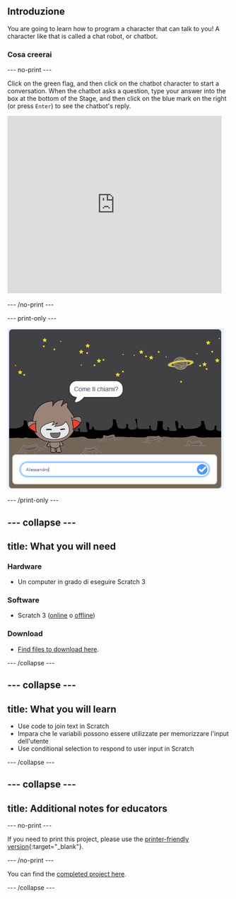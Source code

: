 ## Introduzione

You are going to learn how to program a character that can talk to you! A character like that is called a chat robot, or chatbot.

### Cosa creerai

\--- no-print \---

Click on the green flag, and then click on the chatbot character to start a conversation. When the chatbot asks a question, type your answer into the box at the bottom of the Stage, and then click on the blue mark on the right (or press `Enter`) to see the chatbot's reply.

<div class="scratch-preview">
  <iframe allowtransparency="true" width="485" height="402" src="https://scratch.mit.edu/projects/embed/248864190/?autostart=false" 
  frameborder="0" scrolling="no"></iframe>
</div>

\--- /no-print \---

\--- print-only \---

![complete project](images/chatbot-preview.png)

\--- /print-only \---

## \--- collapse \---

## title: What you will need

### Hardware

- Un computer in grado di eseguire Scratch 3

### Software

- Scratch 3 ([online](https://rpf.io/scratchon) o [offline](https://rpf.io/scratchoff))

### Download

- [Find files to download here](https://rpf.io/p/en/chatbot-go).

\--- /collapse \---

## \--- collapse \---

## title: What you will learn

- Use code to join text in Scratch
- Impara che le variabili possono essere utilizzate per memorizzare l'input dell'utente
- Use conditional selection to respond to user input in Scratch

\--- /collapse \---

## \--- collapse \---

## title: Additional notes for educators

\--- no-print \---

If you need to print this project, please use the [printer-friendly version](https://projects.raspberrypi.org/en/projects/chatbot/print){:target="_blank"}.

\--- /no-print \---

You can find the [completed project here](https://rpf.io/p/en/chatbot-get).

\--- /collapse \---